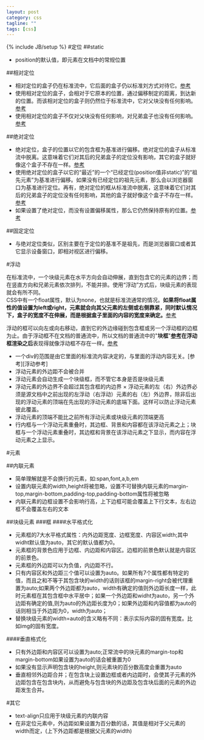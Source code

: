 ```yaml
---
layout: post
category: css
tagline: ""
tags: [css]
---
```

{% include JB/setup %}
#定位
##static
* position的默认值，即元素在文档中的常规位置

##相对定位
* 相对定位的盒子仍在标准流中，它后面的盒子仍以标准刘方式对待它。[参考][定位参考1]
* 使用相对定位的盒子，会相对于它原本的位置，通过偏移制定的距离，到达新的位置。而该相对定位的盒子则仍然位于标准流中，它对父块没有任何影响。[参考][定位参考1]
* 使用相对定位的盒子不仅对父块没有任何影响，对兄弟盒子也没有任何影响。[参考][定位参考1]

##绝对定位
* 绝对定位，盒子的位置以它的包含框为基准进行偏移。绝对定位的盒子从标准流中脱离。这意味着它们对其后的兄弟盒子的定位没有影响，其它的盒子就好像这个盒子不存在一样。[参考][定位参考1]
* 使用绝对定位的盒子以它的“最近”的一个“已经定位(position值非static)”的“祖先元素”为基准进行偏移。如果没有已经定位的祖先元素，那么会以浏览器窗口为基准进行定位。再有，绝对定位的框从标准流中脱离，这意味着它们对其后的兄弟盒子的定位没有任何影响，其他的盒子就好像这个盒子不存在一样。[参考][定位参考1]
* 如果设置了绝对定位，而没有设置偏移属性，那么它仍然保持原有的位置。[参考][定位参考1]

##固定定位
* 与绝对定位类似，区别主要在于定位的基准不是祖先，而是浏览器窗口或者其它显示设备窗口，即相对视区进行偏移。

#浮动

在标准流中，一个块级元素在水平方向会自动伸展，直到包含它的元素的边界；而在竖直方向和兄弟元素依次排列，不能并排。使用“浮动”方式后，块级元素的表现就会有所不同。  
CSS中有一个float属性，默认为none，也就是标准流通常的情况。**如果将float属性的值设置为left或right，元素就会向其父元素的左侧或右侧靠紧，同时默认情况下，盒子的宽度不在伸展，而是根据盒子里面的内容的宽度来确定。**[参考][浮动参考1]

浮动的框可以向左或向右移动，直到它的外边缘碰到包含框或另一个浮动框的边框为止。由于浮动框不在文档的普通流中，所以文档的普通流中的"**块框**"**[参考][浮动参考3]在浮动框渲染之后**表现得就像浮动框不存在一样。[参考][浮动参考2]

* 一个div的范围是由它里面的标准流内容决定的，与里面的浮动内容无关。[参考][浮动参考]
* 浮动元素的外边距不会被合并
* 浮动元素会自动生成一个块级框，而不管它本身是否是块级元素
* 浮动元素的外边界不会超过其包含框的内边界
× 浮动元素的左（右）外边界必须是源文档中之前出现的左浮动（右浮动）元素的右（左）外边界，除非后出现的浮动元素的顶端在先出现的浮动元素的底端下面。这样可以防止浮动元素彼此覆盖。
* 浮动元素的顶端不能比之前所有浮动元素或块级元素的顶端更高
* 行内框与一个浮动元素重叠时，其边框、背景和内容都在该浮动元素之上；块框与一个浮动元素重叠时，其边框和背景在该浮动元素之下显示，而内容在浮动元素之上显示。


#元素

##内联元素
* 简单理解就是不会换行的元素，如:span,font,a,b,em
* 设置内联元素的width,height将被忽略，设置不可替换内联元素的margin-top,margin-bottom,padding-top,padding-bottom属性将被忽略
* 内联元素的边框设置不会影响行高，上下边框可能会覆盖上下行文本，左右边框不会覆盖左右的文本

##块级元素
###框
####水平格式化
* 元素框的7大水平格式属性：内外边距宽度、边框宽度、内容区width;其中widht默认值为auto，其它的默认值都为0。
* 元素框的背景色应用于边框、内边距和内容区。边框的前景色默认就是内容区的前景色。
* 元素框的外边距可以为负值，内边距不行。
* 只有内容区和外边距三个值可以设置为auto。如果所有7个属性都有特定的值，而且之和不等于其包含块的width的话则该框的margin-right会被代理重置为auto;如果两个外边距都为auto，width有确定的值则外边距长度一样，此时元素框在其包含框中水平居中；如果一个外边距和widht为auto，另一个外边距有确定的值,则为auto的外边距长度为0；如果外边距和内容值都为auto的话则相当于外边距为0，width为auto；
* 替换块级元素的width=auto的含义略有不同：表示实际内容的固有宽度。比如img的固有宽度。

####垂直格式化
* 只有外边距和内容区可以设置为auto;正常流中的块元素的margin-top和margin-bottom如果设置为auto的话会被重置为0
* 如果没有显示声明包含块的height,则元素块的百分数高度会重置为auto
* 垂直相邻外边距合并；在包含块上设置边框或者内边距时，会使其子元素的外边距包含在包含块内，从而避免与包含块的外边距及包含块后面的元素的外边距发生合并。


[浮动参考1]: http://www.cnblogs.com/stephen-liu74/p/3325185.html
[浮动参考2]: http://www.w3school.com.cn/css/css_positioning_floating.asp
[浮动参考3]: http://www.th7.cn/web/html-css/201401/17089.shtml
[定位参考1]: http://www.cnblogs.com/stephen-liu74/p/3333704.html


#其它
* text-align只应用于块级元素的内联内容
* 在非定位元素中，外边距如果设置为百分数的话，其值是相对于父元素的width而定，(上下外边距都是根据父元素的width)
